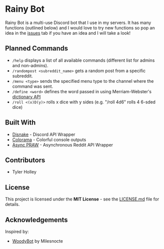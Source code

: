 # Rainy Bot
Rainy Bot is a multi-use Discord bot that I use in my servers. It has many functions (outlined below) and I would love to try new functions so pop an idea in the [issues](https://github.com/tholley7/Rainy_Bot/issues) tab if you have an idea and I will take a look!

## Planned Commands
- `/help` displays a list of all available commands (different list for admins and non-admins).
- `/randompost <subreddit_name>` gets a random post from a specific subreddit.
- `/menu <type>` sends the specified menu type to the channel where the command was sent.
- `/define <word>` defines the word passed in using Merriam-Webster's [dictionary API](https://dictionaryapi.com/)
- `/roll <(x)D(y)>` rolls x dice with y sides (e.g. "/roll 4d6" rolls 4 6-sded dice)

## Built With
- [Disnake](https://docs.disnake.dev/en/latest/) - Discord API Wrapper
- [Colorama](https://pypi.org/project/colorama/) - Colorful console outputs
- [Async PRAW](https://asyncpraw.readthedocs.io/en/stable/code_overview/models/subreddit.html) - Asynchronous Reddit API Wrapper

## Contributors
- Tyler Holley

## License
This project is licensed under the **MIT License** - see the [LICENSE.md](LICENSE.md) file for details.

## Acknowledgements
Inspired by:

- [WoodyBot](https://github.com/Milesnocte/WoodyBot) by Milesnocte
